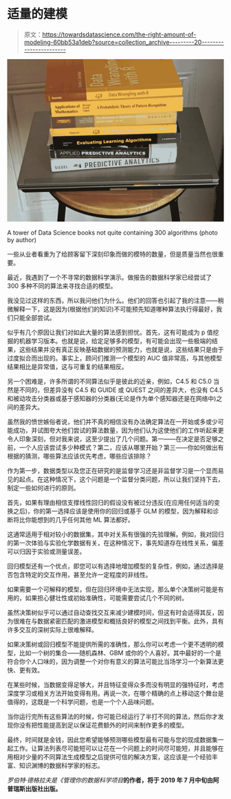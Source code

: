 # 适量的建模

> 原文：<https://towardsdatascience.com/the-right-amount-of-modeling-60bb53a1deb?source=collection_archive---------20----------------------->

![](img/8f81d796790bcefba115383e6dd9c016.png)

A tower of Data Science books not quite containing 300 algorithms (photo by author)

一些从业者看重为了给顾客留下深刻印象而做的模特的数量，但是质量当然也很重要。

最近，我遇到了一个不寻常的数据科学演示。做报告的数据科学家已经尝试了 300 多种不同的算法来寻找合适的模型。

我没见过这样的东西，所以我问他们为什么。他们的回答也引起了我的注意——稍微解释一下，这是因为(根据他们的知识)不可能预先知道哪种算法执行得最好，我们只能全部尝试。

似乎有几个原因让我们对如此大量的算法感到担忧。首先，这有可能成为 p 值挖掘的机器学习版本。也就是说，给定足够多的模型，有可能会出现一些极端的结果，这些结果并没有真正反映基础数据的预测能力，也就是说，这些结果只是由于过度拟合而出现的。事实上，顾问们推测一个模型的 AUC 值非常高，与其他模型结果相比是异常值，这与可重复的结果相反。

另一个困难是，许多所谓的不同算法似乎是彼此的近亲，例如，C4.5 和 C5.0 当然是不同的，但差异没有 C4.5 和 GUIDE 或 QUEST 之间的差异大，也没有 C4.5 和被动攻击分类器或基于感知器的分类器(无论是作为单个感知器还是在网络中)之间的差异大。

虽然我的愤世嫉俗者说，他们并不真的相信没有办法确定算法在一开始或多或少可能成功，并试图夸大他们尝试的算法数量，因为他们认为这使他们的工作听起来更令人印象深刻，但对我来说，这至少提出了几个问题。第一——在决定是否足够之前，一个人应该尝试多少种模式？第二，应该从哪里开始？第三——你如何做出有根据的猜测，哪些算法应该优先考虑，哪些应该排除？

作为第一步，数据类型以及您正在研究的是监督学习还是非监督学习是一个显而易见的起点。在这种情况下，这个问题是一个监督分类问题，所以让我们坚持下去，制定一些如何进行的原则。

首先，如果有理由相信支撑线性回归的假设没有被过分违反(在应用任何适当的变换之后)，你的第一选择应该是使用你的回归或基于 GLM 的模型，因为解释和诊断将比你能想到的几乎任何其他 ML 算法都好。

这通常适用于相对较小的数据集，其中对关系有很强的先验理解。例如，我对回归的第一次体验与实验化学数据有关，在这种情况下，事先知道存在线性关系，偏差可以归因于实验或测量误差。

回归模型还有一个优点，即您可以有选择地增加模型的复杂性，例如，通过选择是否包含特定的交互作用，甚至允许一定程度的非线性。

如果需要一个可解释的模型，但在回归环境中无法实现，那么单个决策树可能是有用的，如果担心健壮性或初始准确性，可能需要尝试几个不同的树。

虽然决策树似乎可以通过自动查找交互来减少建模时间，但这有时会适得其反，因为很难在与数据紧密匹配的激进模型和概括良好的模型之间找到平衡。此外，具有许多交互的深树实际上很难解释。

如果决策树或回归模型不能提供所需的准确性，那么你可以考虑一个更不透明的模型，比如一个树的集合——随机森林、GBM 或你的个人喜好。其中最好的一个是符合你个人口味的，因为调整一个对你有意义的算法可能比当场学习一个新算法更快、更有效。

在某些时候，当数据变得足够大，并且特征变得众多而没有明显的强特征时，考虑深度学习或相关方法开始变得有用。再说一次，在哪个精确的点上移动这个舞台是值得的，这既是一个科学问题，也是一个个人品味问题。

当你运行完所有这些算法的时候，你可能已经运行了半打不同的算法，然后你才发现你没有把性能提高到足以保证花费额外的时间来制作更多的模型。

最终，时间就是金钱，因此您希望能够预测哪些模型最有可能与您的现成数据集一起工作。让算法列表尽可能短可以让花在一个问题上的时间尽可能短，并且能够在用相对少量的不同算法生成模型之后提供可信的解决方案，这应该是一个经验丰富、知识渊博的数据科学家的标志。

*罗伯特·德格拉夫是《管理你的数据科学项目*[](https://www.apress.com/us/book/9781484249062)**的作者，将于 2019 年 7 月中旬由阿普瑞斯出版社出版。**